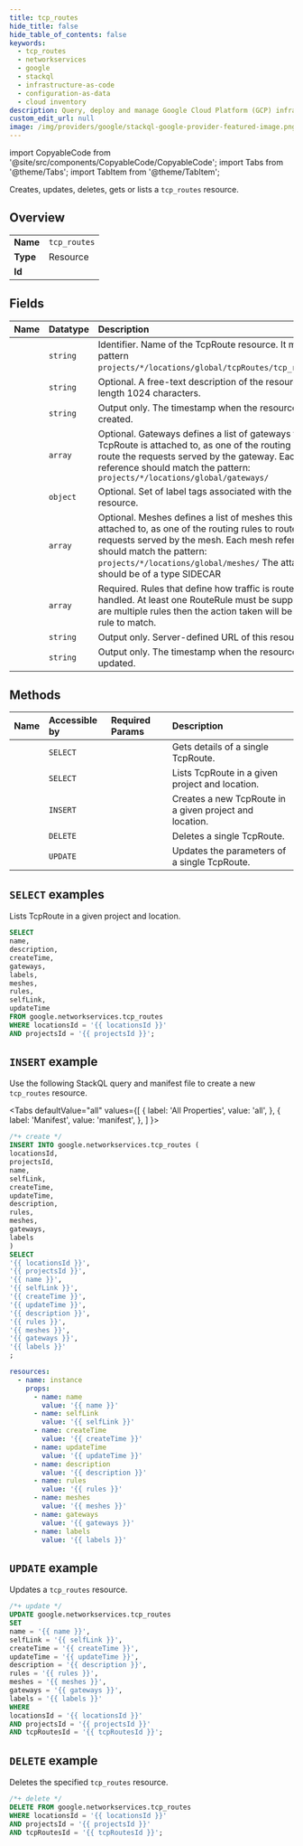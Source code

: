```yaml
---
title: tcp_routes
hide_title: false
hide_table_of_contents: false
keywords:
  - tcp_routes
  - networkservices
  - google
  - stackql
  - infrastructure-as-code
  - configuration-as-data
  - cloud inventory
description: Query, deploy and manage Google Cloud Platform (GCP) infrastructure and resources using SQL
custom_edit_url: null
image: /img/providers/google/stackql-google-provider-featured-image.png
---
```


import CopyableCode from '@site/src/components/CopyableCode/CopyableCode';
import Tabs from '@theme/Tabs';
import TabItem from '@theme/TabItem';

Creates, updates, deletes, gets or lists a <code>tcp_routes</code> resource.

## Overview
<table><tbody>
<tr><td><b>Name</b></td><td><code>tcp_routes</code></td></tr>
<tr><td><b>Type</b></td><td>Resource</td></tr>
<tr><td><b>Id</b></td><td><CopyableCode code="google.networkservices.tcp_routes" /></td></tr>
</tbody></table>

## Fields
| Name | Datatype | Description |
|:-----|:---------|:------------|
| <CopyableCode code="name" /> | `string` | Identifier. Name of the TcpRoute resource. It matches pattern `projects/*/locations/global/tcpRoutes/tcp_route_name>`. |
| <CopyableCode code="description" /> | `string` | Optional. A free-text description of the resource. Max length 1024 characters. |
| <CopyableCode code="createTime" /> | `string` | Output only. The timestamp when the resource was created. |
| <CopyableCode code="gateways" /> | `array` | Optional. Gateways defines a list of gateways this TcpRoute is attached to, as one of the routing rules to route the requests served by the gateway. Each gateway reference should match the pattern: `projects/*/locations/global/gateways/` |
| <CopyableCode code="labels" /> | `object` | Optional. Set of label tags associated with the TcpRoute resource. |
| <CopyableCode code="meshes" /> | `array` | Optional. Meshes defines a list of meshes this TcpRoute is attached to, as one of the routing rules to route the requests served by the mesh. Each mesh reference should match the pattern: `projects/*/locations/global/meshes/` The attached Mesh should be of a type SIDECAR |
| <CopyableCode code="rules" /> | `array` | Required. Rules that define how traffic is routed and handled. At least one RouteRule must be supplied. If there are multiple rules then the action taken will be the first rule to match. |
| <CopyableCode code="selfLink" /> | `string` | Output only. Server-defined URL of this resource |
| <CopyableCode code="updateTime" /> | `string` | Output only. The timestamp when the resource was updated. |

## Methods
| Name | Accessible by | Required Params | Description |
|:-----|:--------------|:----------------|:------------|
| <CopyableCode code="get" /> | `SELECT` | <CopyableCode code="locationsId, projectsId, tcpRoutesId" /> | Gets details of a single TcpRoute. |
| <CopyableCode code="list" /> | `SELECT` | <CopyableCode code="locationsId, projectsId" /> | Lists TcpRoute in a given project and location. |
| <CopyableCode code="create" /> | `INSERT` | <CopyableCode code="locationsId, projectsId" /> | Creates a new TcpRoute in a given project and location. |
| <CopyableCode code="delete" /> | `DELETE` | <CopyableCode code="locationsId, projectsId, tcpRoutesId" /> | Deletes a single TcpRoute. |
| <CopyableCode code="patch" /> | `UPDATE` | <CopyableCode code="locationsId, projectsId, tcpRoutesId" /> | Updates the parameters of a single TcpRoute. |

## `SELECT` examples

Lists TcpRoute in a given project and location.

```sql
SELECT
name,
description,
createTime,
gateways,
labels,
meshes,
rules,
selfLink,
updateTime
FROM google.networkservices.tcp_routes
WHERE locationsId = '{{ locationsId }}'
AND projectsId = '{{ projectsId }}'; 
```

## `INSERT` example

Use the following StackQL query and manifest file to create a new <code>tcp_routes</code> resource.

<Tabs
    defaultValue="all"
    values={[
        { label: 'All Properties', value: 'all', },
        { label: 'Manifest', value: 'manifest', },
    ]
}>
<TabItem value="all">

```sql
/*+ create */
INSERT INTO google.networkservices.tcp_routes (
locationsId,
projectsId,
name,
selfLink,
createTime,
updateTime,
description,
rules,
meshes,
gateways,
labels
)
SELECT 
'{{ locationsId }}',
'{{ projectsId }}',
'{{ name }}',
'{{ selfLink }}',
'{{ createTime }}',
'{{ updateTime }}',
'{{ description }}',
'{{ rules }}',
'{{ meshes }}',
'{{ gateways }}',
'{{ labels }}'
;
```
</TabItem>
<TabItem value="manifest">

```yaml
resources:
  - name: instance
    props:
      - name: name
        value: '{{ name }}'
      - name: selfLink
        value: '{{ selfLink }}'
      - name: createTime
        value: '{{ createTime }}'
      - name: updateTime
        value: '{{ updateTime }}'
      - name: description
        value: '{{ description }}'
      - name: rules
        value: '{{ rules }}'
      - name: meshes
        value: '{{ meshes }}'
      - name: gateways
        value: '{{ gateways }}'
      - name: labels
        value: '{{ labels }}'

```
</TabItem>
</Tabs>

## `UPDATE` example

Updates a <code>tcp_routes</code> resource.

```sql
/*+ update */
UPDATE google.networkservices.tcp_routes
SET 
name = '{{ name }}',
selfLink = '{{ selfLink }}',
createTime = '{{ createTime }}',
updateTime = '{{ updateTime }}',
description = '{{ description }}',
rules = '{{ rules }}',
meshes = '{{ meshes }}',
gateways = '{{ gateways }}',
labels = '{{ labels }}'
WHERE 
locationsId = '{{ locationsId }}'
AND projectsId = '{{ projectsId }}'
AND tcpRoutesId = '{{ tcpRoutesId }}';
```

## `DELETE` example

Deletes the specified <code>tcp_routes</code> resource.

```sql
/*+ delete */
DELETE FROM google.networkservices.tcp_routes
WHERE locationsId = '{{ locationsId }}'
AND projectsId = '{{ projectsId }}'
AND tcpRoutesId = '{{ tcpRoutesId }}';
```

